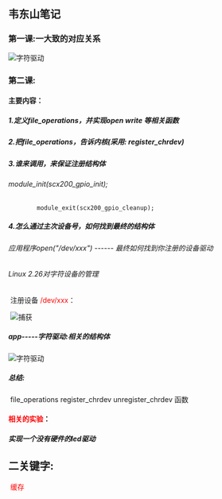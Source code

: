 ## 韦东山笔记

### 第一课:一大致的对应关系

![字符驱动](Y:\Code_design_and_debug_learning\Linux驱动学习\相关图片\字符驱动.png)

### 第二课: 	

#### 	主要内容：

##### 		1.定义file_operations，并实现open write 等相关函数  

##### 		2.把file_operations，告诉内核(采用: register_chrdev)

##### 		3.谁来调用，来保证注册结构体

###### 			module_init(scx200_gpio_init);
			module_exit(scx200_gpio_cleanup);

##### 		4.怎么通过主次设备号，如何找到最终的结构体

###### 			应用程序open("/dev/xxx") ------ 最终如何找到你注册的设备驱动

###### 			Linux 2.26对字符设备的管理

​				注册设备<font color = red> /dev/xxx</font>：

​					![捕获](C:\Users\Administrator\Desktop\捕获.PNG)

##### 	app-----字符驱动:相关的结构体	

![字符驱动](Y:\Code_design_and_debug_learning\Linux驱动学习\字符驱动\相关的图片\字符驱动.PNG)

##### 总结:

​	file_operations register_chrdev  unregister_chrdev 函数	

#### <font color = red> 相关的实验</font>：

##### 			实现一个没有硬件的led驱动



## 二关键字:

​	<font color = red >缓存 </font>





